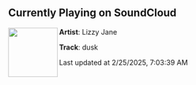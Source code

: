 ## Currently Playing on SoundCloud

[<img align="left" width="100" src="https://i1.sndcdn.com/artworks-BKpDEiGEWMkgW9RN-uVQqOw-t500x500.jpg">](https://soundcloud.com/thisislizzyjane/dawn-2?in=thisislizzyjane/sets/ignite-eo)

**Artist**: Lizzy Jane 

**Track**: dusk

Last updated at 2/25/2025, 7:03:39 AM
